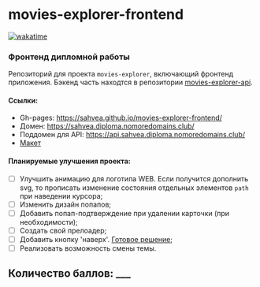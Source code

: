 # movies-explorer-frontend
[![wakatime](https://wakatime.com/badge/github/sahvea/movies-explorer-frontend.svg)](https://wakatime.com/badge/github/sahvea/movies-explorer-frontend)
### Фронтенд дипломной работы

Репозиторий для проекта `movies-explorer`, включающий фронтенд приложения.
Бэкенд часть находтся в репозитории [movies-explorer-api](https://github.com/sahvea/movies-explorer-api).


#### Ссылки:
* Gh-pages: https://sahvea.github.io/movies-explorer-frontend/
* Домен: https://sahvea.diploma.nomoredomains.club/
* Поддомен для API: https://api.sahvea.diploma.nomoredomains.club/
* [Макет](https://www.figma.com/file/XV9NidOXI88yYJJ6YbFRc4/Diploma-final?node-id=891%3A3857)

#### Планируемые улучшения проекта:
- [ ] Улучшить анимацию для логотипа WEB. Если получится дополнить svg, то прописать изменение состояния отдельных элементов `path` при наведении курсора;
- [ ] Изменить дизайн попапов;
- [ ] Добавить попап-подтверждение при удалении карточки (при необходимости);
- [ ] Создать свой прелоадер;
- [ ] Добавить кнопку 'наверх'. [Готовое решение](https://www.npmjs.com/package/react-scroll-up-button);
- [ ] Реализовать возможность смены темы.

## Количество баллов: ___
